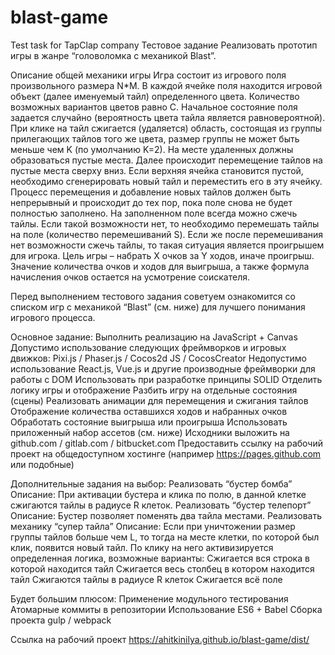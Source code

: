# blast-game
Test task for TapClap company
Тестовое задание
Реализовать прототип игры в жанре “головоломка с механикой Blast”.

Описание общей механики игры
	Игра состоит из игрового поля произвольного размера N*M. В каждой ячейке поля находится игровой объект (далее именуемый тайл) определенного цвета. Количество возможных вариантов цветов равно C. 
Начальное состояние поля задается случайно (вероятность цвета тайла является равновероятной). При клике на тайл сжигается (удаляется) область, состоящая из группы прилегающих тайлов того же цвета, размер группы не может быть меньше чем K (по умолчанию K=2). На месте удаленных должны образоваться пустые места.
Далее происходит перемещение тайлов на пустые места сверху вниз. Если верхняя ячейка становится пустой, необходимо сгенерировать новый тайл и переместить его в эту ячейку. Процесс перемещения и добавление новых тайлов должен быть непрерывный и происходит до тех пор, пока поле снова не будет полностью заполнено.
На заполненном поле всегда можно сжечь тайлы. Если такой возможности нет, то необходимо перемешать тайлы на поле (количество перемешиваний S). Если же после перемешивания нет возможности сжечь тайлы, то такая ситуация является проигрышем для игрока.
	Цель игры – набрать X очков за Y ходов, иначе проигрыш. Значение количества очков и ходов для выигрыша, а также формула начисления очков остается на усмотрение соискателя.

Перед выполнением тестового задания советуем ознакомится со списком игр с механикой “Blast” (см. ниже) для лучшего понимания игрового процесса.

Основное задание:
Выполнить реализацию на JavaScript + Canvas
Допустимо использование следующих фреймворков и игровых движков: Pixi.js / Phaser.js / Cocos2d JS / CocosCreator
Недопустимо использование React.js, Vue.js и другие производные фреймворки для работы с DOM
Использовать при разработке принципы SOLID
Отделить логику игры и отображение
Разбить игру на отдельные состояния (сцены)
Реализовать анимации для перемещения и сжигания тайлов
Отображение количества оставшихся ходов и набранных очков
Обработать состояние выигрыша или проигрыша
Использовать приложенный набор ассетов (см. ниже)
Исходники выложить на github.com / gitlab.com / bitbucket.com
Предоставить ссылку на рабочий проект на общедоступном хостинге (например https://pages.github.com или подобные)

Дополнительные задания на выбор:
Реализовать “бустер бомба”
Описание: 
При активации бустера и клика по полю, в данной клетке сжигаются тайлы в радиусе R клеток.
Реализовать “бустер телепорт”
Описание:
	Бустер позволяет поменять два тайла местами.
Реализовать механику “супер тайла”
Описание:
	Если при уничтожении размер группы тайлов больше чем L, то тогда на месте клетки, по которой был клик, появится новый тайл. По клику на него активизируется определенная логика, возможные варианты:
Сжигается вся строка в которой находится тайл
Сжигается весь столбец в котором находится тайл
Сжигаются тайлы в радиусе R клеток
Сжигается всё поле

Будет большим плюсом:
Применение модульного тестирования
Атомарные коммиты в репозитории
Использование ES6 + Babel
Сборка проекта gulp / webpack

Ссылка на рабочий проект https://ahitkinilya.github.io/blast-game/dist/
